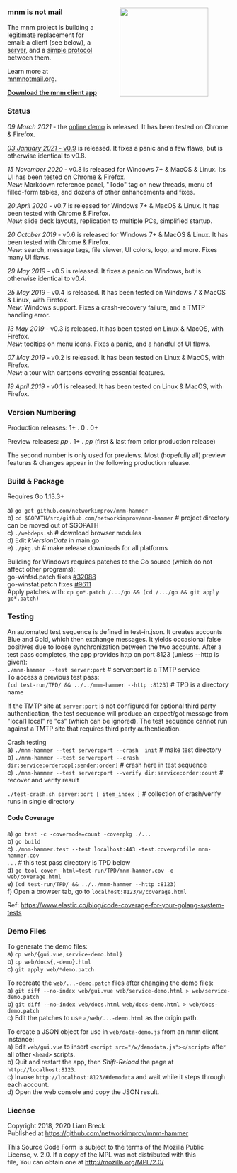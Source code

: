 ### mnm is not mail[<img width="200" hspace="50" align="right" src="https://user-images.githubusercontent.com/458838/65545951-535f6980-decb-11e9-8f46-6122198097b0.png">](https://mnmnotmail.org)

The mnm project is building a legitimate replacement for email: 
a client (see below), a [server](https://github.com/networkimprov/mnm), and 
a [simple protocol](https://github.com/networkimprov/mnm/blob/master/Protocol.md) between them. 

Learn more at [mnmnotmail.org](https://mnmnotmail.org). 

[**Download the mnm client app**](https://mnmnotmail.org/#quick-start) 


### Status

_09 March 2021_ - the [online demo](https://mnmnotmail.org/demo.html) is released. 
It has been tested on Chrome & Firefox.

[_03 January 2021_ - v0.9](https://github.com/networkimprov/mnm-hammer/releases/latest)
is released. It fixes a panic and a few flaws, but is otherwise identical to v0.8.

_15 November 2020_ - v0.8
is released for Windows 7+ & MacOS & Linux. Its UI has been tested on Chrome & Firefox.  
_New:_ Markdown reference panel, "Todo" tag on new threads, menu of filled-form tables, 
and dozens of other enhancements and fixes.

_20 April 2020_ - v0.7
is released for Windows 7+ & MacOS & Linux. It has been tested with Chrome & Firefox.  
_New:_ slide deck layouts, replication to multiple PCs, simplified startup.

_20 October 2019_ -
v0.6 is released for Windows 7+ & MacOS & Linux. It has been tested with Chrome & Firefox.  
_New:_ search, message tags, file viewer, UI colors, logo, and more. Fixes many UI flaws.

_29 May 2019_ -
v0.5 is released. It fixes a panic on Windows, but is otherwise identical to v0.4.

_25 May 2019_ -
v0.4 is released. It has been tested on Windows 7 & MacOS & Linux, with Firefox.  
_New:_ Windows support. Fixes a crash-recovery failure, and a TMTP handling error.

_13 May 2019_ -
v0.3 is released. It has been tested on Linux & MacOS, with Firefox.  
_New:_ tooltips on menu icons. Fixes a panic, and a handful of UI flaws.

_07 May 2019_ -
v0.2 is released. It has been tested on Linux & MacOS, with Firefox.  
_New:_ a tour with cartoons covering essential features.

_19 April 2019_ -
v0.1 is released. It has been tested on Linux & MacOS, with Firefox.


### Version Numbering

Production releases: 1+ . 0 . 0+

Preview releases: _pp_ . 1+ . _pp_ (first & last from prior production release)

The second number is only used for previews. 
Most (hopefully all) preview features & changes appear in the following production release. 


### Build & Package

Requires Go 1.13.3+

a) `go get github.com/networkimprov/mnm-hammer`  
b) `cd $GOPATH/src/github.com/networkimprov/mnm-hammer` # project directory can be moved out of $GOPATH  
c) `./webdeps.sh` # download browser modules  
d) Edit _kVersionDate_ in main.go  
e) `./pkg.sh` # make release downloads for all platforms

Building for Windows requires patches to the Go source (which do not affect other programs):  
go-winfsd.patch fixes [#32088](https://github.com/golang/go/issues/32088)  
go-winstat.patch fixes [#9611](https://github.com/golang/go/issues/9611)  
Apply patches with: `cp go*.patch /.../go && (cd /.../go && git apply go*.patch)`


### Testing

An automated test sequence is defined in test-in.json. 
It creates accounts Blue and Gold, which then exchange messages. 
It yields occasional false positives due to loose synchronization between the two accounts. 
After a test pass completes, the app provides http on port 8123 (unless --http is given):  
`./mnm-hammer --test server:port` # server:port is a TMTP service  
To access a previous test pass:  
`(cd test-run/TPD/ && ../../mnm-hammer --http :8123)` # TPD is a directory name

If the TMTP site at `server:port` is not configured for optional third party authentication, 
the test sequence will produce an expect/got message from "local1 local" re "cs" 
(which can be ignored).
The test sequence cannot run against a TMTP site that requires third party authentication.

Crash testing  
a) `./mnm-hammer --test server:port --crash  init` # make test directory  
b) `./mnm-hammer --test server:port --crash  dir:service:order:op[:sender:order]` # crash here in test sequence  
c) `./mnm-hammer --test server:port --verify dir:service:order:count` # recover and verify result

`./test-crash.sh server:port [ item_index ]` # collection of crash/verify runs in single directory

#### Code Coverage

a) `go test -c -covermode=count -coverpkg ./...`  
b) `go build`  
c) `./mnm-hammer.test --test localhost:443 -test.coverprofile mnm-hammer.cov`  
. . . \# this test pass directory is TPD below  
d) `go tool cover -html=test-run/TPD/mnm-hammer.cov -o web/coverage.html`  
e) `(cd test-run/TPD/ && ../../mnm-hammer --http :8123)`  
f) Open a browser tab, go to `localhost:8123/w/coverage.html`

Ref: https://www.elastic.co/blog/code-coverage-for-your-golang-system-tests


### Demo Files

To generate the demo files:  
a) `cp web/{gui.vue,service-demo.html}`  
b) `cp web/docs{,-demo}.html`  
c) `git apply web/*demo.patch`  

To recreate the `web/...-demo.patch` files after changing the demo files:  
a) `git diff --no-index web/gui.vue web/service-demo.html > web/service-demo.patch`  
b) `git diff --no-index web/docs.html web/docs-demo.html > web/docs-demo.patch`  
c) Edit the patches to use `a/web/...-demo.html` as the origin path.  

To create a JSON object for use in `web/data-demo.js` from an mnm client instance:  
a) Edit `web/gui.vue` to insert `<script src="/w/demodata.js"></script>` after all other `<head>` scripts.  
b) Quit and restart the app, then _Shift-Reload_ the page at `http://localhost:8123`.  
c) Invoke `http://localhost:8123/#demodata` and wait while it steps through each account.  
d) Open the web console and copy the JSON result.  


### License

   Copyright 2018, 2020 Liam Breck  
   Published at https://github.com/networkimprov/mnm-hammer

   This Source Code Form is subject to the terms of the Mozilla Public  
   License, v. 2.0. If a copy of the MPL was not distributed with this  
   file, You can obtain one at http://mozilla.org/MPL/2.0/

